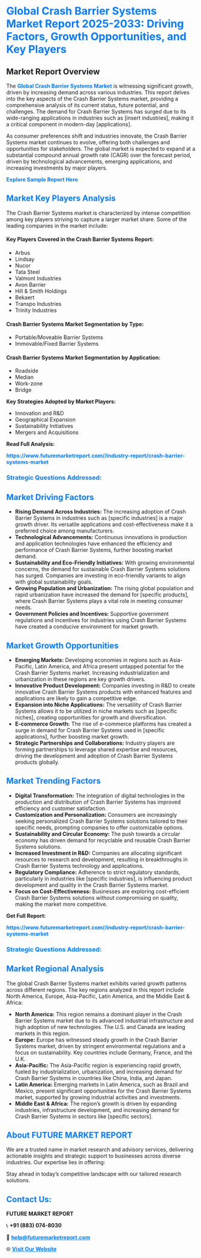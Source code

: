 <h1 style="color: #007BFF;">Global Crash Barrier Systems Market Report 2025-2033: Driving Factors, Growth Opportunities, and Key Players</h1>

<section id="overview">
<h2>Market Report Overview</h2>
<p>The <a href="https://www.futuremarketreport.com//industry-report/crash-barrier-systems-market" style="color: #007BFF; text-decoration: none;"><strong>Global Crash Barrier Systems Market</strong></a> is witnessing significant growth, driven by increasing demand across various industries. This report delves into the key aspects of the Crash Barrier Systems market, providing a comprehensive analysis of its current status, future potential, and challenges. The demand for Crash Barrier Systems has surged due to its wide-ranging applications in industries such as [insert industries], making it a critical component in modern-day [applications].</p>
<p>As consumer preferences shift and industries innovate, the Crash Barrier Systems market continues to evolve, offering both challenges and opportunities for stakeholders. The global market is expected to expand at a substantial compound annual growth rate (CAGR) over the forecast period, driven by technological advancements, emerging applications, and increasing investments by major players.</p>
</section>

<section id="overview">
<p><a href="https://www.futuremarketreport.com//request-sample/reportId=87763" style="color: #007BFF; text-decoration: none;"><strong>Explore Sample Report Here</strong></a></p>
</section>

<section id="key-players">
<h2 style="color: #007BFF;">Market Key Players Analysis</h2>
<p>The Crash Barrier Systems market is characterized by intense competition among key players striving to capture a larger market share. Some of the leading companies in the market include:</p>
<h4>Key Players Covered in the Crash Barrier Systems Report:</h4>
<ul><li>Arbus</li><li>Lindsay</li><li>Nucor</li><li>Tata Steel</li><li>Valmont Industries</li><li>Avon Barrier</li><li>Hill &amp; Smith Holdings</li><li>Bekaert</li><li>Transpo Industries</li><li>Trinity Industries</li></ul>
<h4>Crash Barrier Systems Market Segmentation by Type:</h4>
<ul><li>Portable/Moveable Barrier Systems</li><li>Immovable/Fixed Barrier Systems</li></ul>

<h4>Crash Barrier Systems Market Segmentation by Application:</h4>
<ul><li>Roadside</li><li>Median</li><li>Work-zone</li><li>Bridge</li></ul>
<p><strong>Key Strategies Adopted by Market Players:</strong></p>
<ul>
<li>Innovation and R&D</li>
<li>Geographical Expansion</li>
<li>Sustainability Initiatives</li>
<li>Mergers and Acquisitions</li>
</ul>
</section>

<section>
<p><strong>Read Full Analysis: </strong></p><a href="https://www.futuremarketreport.com//industry-report/crash-barrier-systems-market" style="color: #007BFF; text-decoration: none;"><strong>https://www.futuremarketreport.com//industry-report/crash-barrier-systems-market</strong></a>
<h3 style="color: #007BFF;">Strategic Questions Addressed:</h3>
</section>

<section id="driving-factors">
<h2 style="color: #007BFF;">Market Driving Factors</h2>
<ul>
<li><strong>Rising Demand Across Industries:</strong> The increasing adoption of Crash Barrier Systems in industries such as [specific industries] is a major growth driver. Its versatile applications and cost-effectiveness make it a preferred choice among manufacturers.</li>
<li><strong>Technological Advancements:</strong> Continuous innovations in production and application technologies have enhanced the efficiency and performance of Crash Barrier Systems, further boosting market demand.</li>
<li><strong>Sustainability and Eco-Friendly Initiatives:</strong> With growing environmental concerns, the demand for sustainable Crash Barrier Systems solutions has surged. Companies are investing in eco-friendly variants to align with global sustainability goals.</li>
<li><strong>Growing Population and Urbanization:</strong> The rising global population and rapid urbanization have increased the demand for [specific products], where Crash Barrier Systems plays a vital role in meeting consumer needs.</li>
<li><strong>Government Policies and Incentives:</strong> Supportive government regulations and incentives for industries using Crash Barrier Systems have created a conducive environment for market growth.</li>
</ul>
</section>

<section id="growth-opportunities">
<h2 style="color: #007BFF;">Market Growth Opportunities</h2>
<ul>
<li><strong>Emerging Markets:</strong> Developing economies in regions such as Asia-Pacific, Latin America, and Africa present untapped potential for the Crash Barrier Systems market. Increasing industrialization and urbanization in these regions are key growth drivers.</li>
<li><strong>Innovative Product Development:</strong> Companies investing in R&D to create innovative Crash Barrier Systems products with enhanced features and applications are likely to gain a competitive edge.</li>
<li><strong>Expansion into Niche Applications:</strong> The versatility of Crash Barrier Systems allows it to be utilized in niche markets such as [specific niches], creating opportunities for growth and diversification.</li>
<li><strong>E-commerce Growth:</strong> The rise of e-commerce platforms has created a surge in demand for Crash Barrier Systems used in [specific applications], further boosting market growth.</li>
<li><strong>Strategic Partnerships and Collaborations:</strong> Industry players are forming partnerships to leverage shared expertise and resources, driving the development and adoption of Crash Barrier Systems products globally.</li>
</ul>
</section>

<section id="trending-factors">
<h2 style="color: #007BFF;">Market Trending Factors</h2>
<ul>
<li><strong>Digital Transformation:</strong> The integration of digital technologies in the production and distribution of Crash Barrier Systems has improved efficiency and customer satisfaction.</li>
<li><strong>Customization and Personalization:</strong> Consumers are increasingly seeking personalized Crash Barrier Systems solutions tailored to their specific needs, prompting companies to offer customizable options.</li>
<li><strong>Sustainability and Circular Economy:</strong> The push towards a circular economy has driven demand for recyclable and reusable Crash Barrier Systems solutions.</li>
<li><strong>Increased Investment in R&D:</strong> Companies are allocating significant resources to research and development, resulting in breakthroughs in Crash Barrier Systems technology and applications.</li>
<li><strong>Regulatory Compliance:</strong> Adherence to strict regulatory standards, particularly in industries like [specific industries], is influencing product development and quality in the Crash Barrier Systems market.</li>
<li><strong>Focus on Cost-Effectiveness:</strong> Businesses are exploring cost-efficient Crash Barrier Systems solutions without compromising on quality, making the market more competitive.</li>
</ul>
</section>

<section>
<p><strong>Get Full Report: </strong></p><a href="https://www.futuremarketreport.com//industry-report/crash-barrier-systems-market" style="color: #007BFF; text-decoration: none;"><strong>https://www.futuremarketreport.com//industry-report/crash-barrier-systems-market</strong></a>
<h3 style="color: #007BFF;">Strategic Questions Addressed:</h3>
</section>


<section id="regional-analysis">
<h2 style="color: #007BFF;">Market Regional Analysis</h2>
<p>The global Crash Barrier Systems market exhibits varied growth patterns across different regions. The key regions analyzed in this report include North America, Europe, Asia-Pacific, Latin America, and the Middle East & Africa:</p>
<ul>
<li><strong>North America:</strong> This region remains a dominant player in the Crash Barrier Systems market due to its advanced industrial infrastructure and high adoption of new technologies. The U.S. and Canada are leading markets in this region.</li>
<li><strong>Europe:</strong> Europe has witnessed steady growth in the Crash Barrier Systems market, driven by stringent environmental regulations and a focus on sustainability. Key countries include Germany, France, and the U.K.</li>
<li><strong>Asia-Pacific:</strong> The Asia-Pacific region is experiencing rapid growth, fueled by industrialization, urbanization, and increasing demand for Crash Barrier Systems in countries like China, India, and Japan.</li>
<li><strong>Latin America:</strong> Emerging markets in Latin America, such as Brazil and Mexico, present significant opportunities for the Crash Barrier Systems market, supported by growing industrial activities and investments.</li>
<li><strong>Middle East & Africa:</strong> The region’s growth is driven by expanding industries, infrastructure development, and increasing demand for Crash Barrier Systems in sectors like [specific sectors].</li>
</ul>
</section>

<footer>
<h2 style="color: #007BFF;">About FUTURE MARKET REPORT</h2>
<p>We are a trusted name in market research and advisory services, delivering actionable insights and strategic support to businesses across diverse industries. Our expertise lies in offering:</p>

<p>Stay ahead in today’s competitive landscape with our tailored research solutions.</p>

<h2 style="color: #007BFF;">Contact Us:</h2>
<p><strong>FUTURE MARKET REPORT</strong></p>
<p>📞 <strong>+91 (883) 074-8030</strong></p>
<p>📧 <strong><a href="mailto:help@futuremarketreport.com" style="color: #007BFF;">help@futuremarketreport.com</a></strong></p>
<p>🌐 <strong><a href="https://www.futuremarketreport.com/" style="color: #007BFF;">Visit Our Website</a></strong></p>
</footer>
